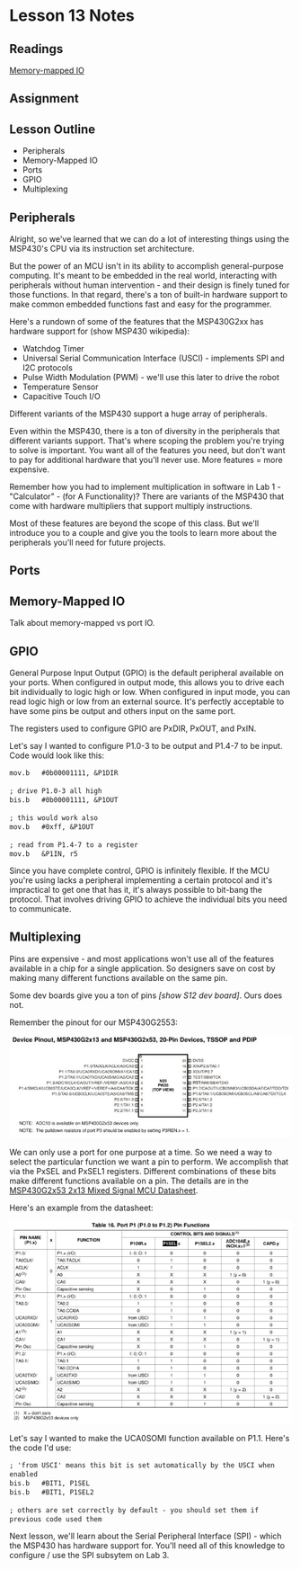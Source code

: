 # Lesson 13 Notes

## Readings
[Memory-mapped IO](http://en.wikipedia.org/wiki/Memory-mapped_I/O)

## Assignment

## Lesson Outline
- Peripherals
- Memory-Mapped IO
- Ports
- GPIO
- Multiplexing

## Peripherals

Alright, so we've learned that we can do a lot of interesting things using the MSP430's CPU via its instruction set architecture.

But the power of an MCU isn't in its ability to accomplish general-purpose computing. It's meant to be embedded in the real world, interacting with peripherals without human intervention - and their design is finely tuned for those functions. In that regard, there's a ton of built-in hardware support to make common embedded functions fast and easy for the programmer.

Here's a rundown of some of the features that the MSP430G2xx has hardware support for (show MSP430 wikipedia):

- Watchdog Timer
- Universal Serial Communication Interface (USCI) - implements SPI and I2C protocols
- Pulse Width Modulation (PWM) - we'll use this later to drive the robot
- Temperature Sensor
- Capacitive Touch I/O

Different variants of the MSP430 support a huge array of peripherals.

Even within the MSP430, there is a ton of diversity in the peripherals that different variants support. That's where scoping the problem you're trying to solve is important. You want all of the features you need, but don't want to pay for additional hardware that you'll never use. More features = more expensive.

Remember how you had to implement multiplication in software in Lab 1 - "Calculator" - (for A Functionality)? There are variants of the MSP430 that come with hardware multipliers that support multiply instructions.

Most of these features are beyond the scope of this class. But we'll introduce you to a couple and give you the tools to learn more about the peripherals you'll need for future projects.

## Ports



## Memory-Mapped IO

Talk about memory-mapped vs port IO.

## GPIO

General Purpose Input Output (GPIO) is the default peripheral available on your ports.  When configured in output mode, this allows you to drive each bit individually to logic high or low.  When configured in input mode, you can read logic high or low from an external source.  It's perfectly acceptable to have some pins be output and others input on the same port.

The registers used to configure GPIO are PxDIR, PxOUT, and PxIN.

Let's say I wanted to configure P1.0-3 to be output and P1.4-7 to be input.  Code would look like this:
```
mov.b   #0b00001111, &P1DIR

; drive P1.0-3 all high
bis.b   #0b00001111, &P1OUT

; this would work also
mov.b   #0xff, &P1OUT

; read from P1.4-7 to a register
mov.b   &P1IN, r5
```

Since you have complete control, GPIO is infinitely flexible.  If the MCU you're using lacks a peripheral implementing a certain protocol and it's impractical to get one that has it, it's always possible to bit-bang the protocol.  That involves driving GPIO to achieve the individual bits you need to communicate.

## Multiplexing

Pins are expensive - and most applications won't use all of the features available in a chip for a single application. So designers save on cost by making many different functions available on the same pin.

Some dev boards give you a ton of pins *[show S12 dev board]*.  Ours does not.

Remember the pinout for our MSP430G2553:

![MSP430G2553 Pinout](msp430g2553_dip20_pinout.jpg)

We can only use a port for one purpose at a time. So we need a way to select the particular function we want a pin to perform. We accomplish that via the PxSEL and PxSEL1 registers. Different combinations of these bits make different functions available on a pin. The details are in the [MSP430G2x53 2x13 Mixed Signal MCU Datasheet](/datasheets/msp430g2x53_2x13_mixed_sig_mcu.pdf).

Here's an example from the datasheet:

![P1.0-2 Multiplexing Control Bits / Signals](p1_multiplexing_control_bits.jpg)

Let's say I wanted to make the UCA0SOMI function available on P1.1. Here's the code I'd use:

```
; 'from USCI' means this bit is set automatically by the USCI when enabled
bis.b   #BIT1, P1SEL   
bis.b   #BIT1, P1SEL2

; others are set correctly by default - you should set them if previous code used them
```

Next lesson, we'll learn about the Serial Peripheral Interface (SPI) - which the MSP430 has hardware support for.  You'll need all of this knowledge to configure / use the SPI subsytem on Lab 3.
